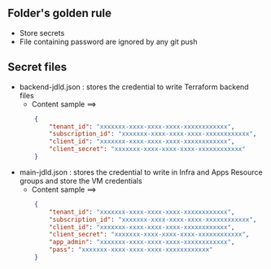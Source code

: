 Folder's golden rule
------------
-	Store secrets
-	File containing password are ignored by any git push


Secret files
------------
-	backend-jdld.json : stores the credential to write Terraform backend files
    - Content sample ==>
    ```json
        {
            "tenant_id": "xxxxxxx-xxxx-xxxx-xxxx-xxxxxxxxxxxx",
            "subscription_id": "xxxxxxx-xxxx-xxxx-xxxx-xxxxxxxxxxxx",
            "client_id": "xxxxxxx-xxxx-xxxx-xxxx-xxxxxxxxxxxx",
            "client_secret": "xxxxxxx-xxxx-xxxx-xxxx-xxxxxxxxxxxx"
        }
    ```
-	main-jdld.json : stores the credential to write in Infra and Apps Resource groups and store the VM credentials
    - Content sample ==>
    ```json
        {
            "tenant_id": "xxxxxxx-xxxx-xxxx-xxxx-xxxxxxxxxxxx",
            "subscription_id": "xxxxxxx-xxxx-xxxx-xxxx-xxxxxxxxxxxx",
            "client_id": "xxxxxxx-xxxx-xxxx-xxxx-xxxxxxxxxxxx",
            "client_secret": "xxxxxxx-xxxx-xxxx-xxxx-xxxxxxxxxxxx",
            "app_admin": "xxxxxxx-xxxx-xxxx-xxxx-xxxxxxxxxxxx",
            "pass": "xxxxxxx-xxxx-xxxx-xxxx-xxxxxxxxxxxx"
        }
    ```